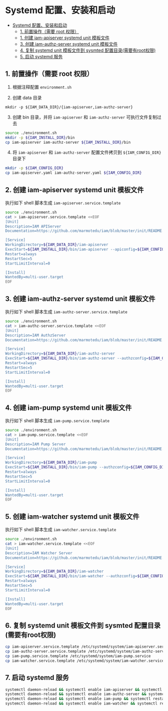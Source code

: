 # Systemd 配置、安装和启动

- [Systemd 配置、安装和启动](#systemd-配置安装和启动)
	- [1. 前置操作（需要 root 权限）](#前置操作需要-root-权限)
	- [1. 创建 iam-apiserver systemd unit 模板文件](#创建-iam-apiserver-systemd-unit-模板文件)
	- [3. 创建 iam-authz-server systemd unit 模板文件](#创建-iam-authz-server-systemd-unit-模板文件)
	- [4. 复制 systemd unit 模板文件到 sysmted 配置目录(需要有root权限)](#复制-systemd-unit-模板文件到-sysmted-配置目录需要有root权限)
	- [5. 启动 systemd 服务](#启动-systemd-服务)

## 1. 前置操作（需要 root 权限）

1. 根据注释配置 `environment.sh`

2. 创建 data 目录 

```
mkdir -p ${IAM_DATA_DIR}/{iam-apiserver,iam-authz-server}
```

3. 创建 bin 目录，并将 `iam-apiserver` 和 `iam-authz-server` 可执行文件复制过去

```bash
source ./environment.sh
mkdir -p ${IAM_INSTALL_DIR}/bin
cp iam-apiserver iam-authz-server ${IAM_INSTALL_DIR}/bin
```

4. 将 `iam-apiserver` 和 `iam-authz-server` 配置文件拷贝到 `${IAM_CONFIG_DIR}` 目录下

```bash
mkdir -p ${IAM_CONFIG_DIR}
cp iam-apiserver.yaml iam-authz-server.yaml ${IAM_CONFIG_DIR}
```

## 2. 创建 iam-apiserver systemd unit 模板文件

执行如下 shell 脚本生成 `iam-apiserver.service.template`

```bash
source ./environment.sh
cat > iam-apiserver.service.template <<EOF
[Unit]
Description=IAM APIServer
Documentation=https://github.com/marmotedu/iam/blob/master/init/README.md

[Service]
WorkingDirectory=${IAM_DATA_DIR}/iam-apiserver
ExecStart=${IAM_INSTALL_DIR}/bin/iam-apiserver --apiconfig=${IAM_CONFIG_DIR}/iam-apiserver.yaml
Restart=always
RestartSec=5
StartLimitInterval=0

[Install]
WantedBy=multi-user.target
EOF
```

## 3. 创建 iam-authz-server systemd unit 模板文件

执行如下 shell 脚本生成 `iam-authz-server.service.template`

```bash
source ./environment.sh
cat > iam-authz-server.service.template <<EOF
[Unit]
Description=IAM AuthzServer
Documentation=https://github.com/marmotedu/iam/blob/master/init/README.md

[Service]
WorkingDirectory=${IAM_DATA_DIR}/iam-authz-server
ExecStart=${IAM_INSTALL_DIR}/bin/iam-authz-server --authzconfig=${IAM_CONFIG_DIR}/iam-authz-server.yaml
Restart=always
RestartSec=5
StartLimitInterval=0

[Install]
WantedBy=multi-user.target
EOF
```

## 4. 创建 iam-pump systemd unit 模板文件

执行如下 shell 脚本生成 `iam-pump.service.template`

```bash
source ./environment.sh
cat > iam-pump.service.template <<EOF
[Unit]
Description=IAM Pump Server
Documentation=https://github.com/marmotedu/iam/blob/master/init/README.md

[Service]
WorkingDirectory=${IAM_DATA_DIR}/iam-pump
ExecStart=${IAM_INSTALL_DIR}/bin/iam-pump --authzconfig=${IAM_CONFIG_DIR}/iam-pump.yaml
Restart=always
RestartSec=5
StartLimitInterval=0

[Install]
WantedBy=multi-user.target
EOF
```

## 5. 创建 iam-watcher systemd unit 模板文件

执行如下 shell 脚本生成 `iam-watcher.service.template`

```bash
source ./environment.sh
cat > iam-watcher.service.template <<EOF
[Unit]
Description=IAM Watcher Server
Documentation=https://github.com/marmotedu/iam/blob/master/init/README.md

[Service]
WorkingDirectory=${IAM_DATA_DIR}/iam-watcher
ExecStart=${IAM_INSTALL_DIR}/bin/iam-watcher --authzconfig=${IAM_CONFIG_DIR}/iam-watcher.yaml
Restart=always
RestartSec=5
StartLimitInterval=0

[Install]
WantedBy=multi-user.target
EOF
```

## 6. 复制 systemd unit 模板文件到 sysmted 配置目录(需要有root权限)

```bash
cp iam-apiserver.service.template /etc/systemd/system/iam-apiserver.service
cp iam-authz-server.service.template /etc/systemd/system/iam-authz-server.service
cp iam-pump.service.template /etc/systemd/system/iam-pump.service
cp iam-watcher.service.template /etc/systemd/system/iam-watcher.service
```

## 7. 启动 systemd 服务

```bash
systemctl daemon-reload && systemctl enable iam-apiserver && systemctl restart iam-apiserver
systemctl daemon-reload && systemctl enable iam-authz-server && systemctl restart iam-authz-server
systemctl daemon-reload && systemctl enable iam-pump && systemctl restart iam-pump
systemctl daemon-reload && systemctl enable iam-watcher && systemctl restart iam-watcher
```
